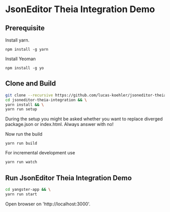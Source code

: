 # JsonEditor Theia Integration Demo

## Prerequisite
Install yarn.
```
npm install -g yarn
```


Install Yeoman
```
npm install -g yo
```
## Clone and Build


```bash
git clone --recursive https://github.com/lucas-koehler/jsoneditor-theia-integration.git && \
cd jsoneditor-theia-integration && \
yarn install && \
yarn run setup
```

During the setup you might be asked whether you want to replace diverged package.json or index.html. Always answer with no!

Now run the build
```
yarn run build
```

For incremental development use
```bash
yarn run watch
```

## Run JsonEditor Theia Integration Demo

```bash
cd yangster-app && \
yarn run start
```

Open browser on 'http://localhost:3000'.
